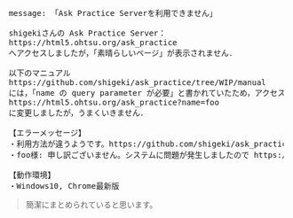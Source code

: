 <pre>
 message: 「Ask Practice Serverを利用できません」

 shigekiさんの Ask Practice Server：
 https://html5.ohtsu.org/ask_practice
 へアクセスしましたが，「素晴らしいページ」が表示されません．

 以下のマニュアル
 https://github.com/shigeki/ask_practice/tree/WIP/manual
 には，「name の query parameter が必要」と書かれていたため，アクセス先を次の通り：
 https://html5.ohtsu.org/ask_practice?name=foo
 に変更しましたが，うまくいきません．

 【エラーメッセージ】
 ・利用方法が違うようです。https://github.com/shigeki/ask_practice/tree/WIP/manual を参照の上、再度アクセスしてください。
 ・foo様: 申し訳ございません。システムに問題が発生しましたので https://github.com/shigeki/ask_practice/issues までお問い合わせください。github使いたくない、もしくはアカウントのない方は https://html5.ohtsu.org/question.html までお問い合わせください

 【動作環境】
 ・Windows10, Chrome最新版
</pre>

> 簡潔にまとめられていると思います。
